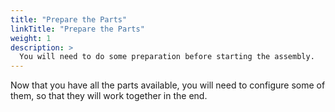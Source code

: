 ```yaml
---
title: "Prepare the Parts"
linkTitle: "Prepare the Parts"
weight: 1
description: >
  You will need to do some preparation before starting the assembly.
---
```


Now that you have all the parts available, you will need to configure some of them, so that they will work together in the end.
